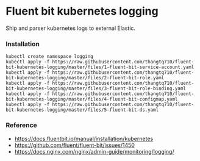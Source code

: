 # Fluent bit kubernetes logging 

Ship and parser kubernetes logs to external Elastic.

### Installation

```
kubectl create namespace logging
kubectl apply -f https://raw.githubusercontent.com/thangtq710/fluent-bit-kubernetes-logging/master/files/1-fluent-bit-service-account.yaml
kubectl apply -f https://raw.githubusercontent.com/thangtq710/fluent-bit-kubernetes-logging/master/files/2-fluent-bit-role.yaml
kubectl apply -f https://raw.githubusercontent.com/thangtq710/fluent-bit-kubernetes-logging/master/files/3-fluent-bit-role-binding.yaml
kubectl apply -f https://raw.githubusercontent.com/thangtq710/fluent-bit-kubernetes-logging/master/files/4-fluent-bit-configmap.yaml
kubectl apply -f https://raw.githubusercontent.com/thangtq710/fluent-bit-kubernetes-logging/master/files/5-fluent-bit-ds.yaml
```

### Reference

- https://docs.fluentbit.io/manual/installation/kubernetes
- https://github.com/fluent/fluent-bit/issues/1450
- https://docs.nginx.com/nginx/admin-guide/monitoring/logging/